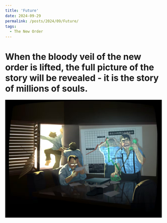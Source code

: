 ```yaml
---
title: 'Future'
date: 2024-09-29
permalink: /posts/2024/09/Future/
tags:
  - The New Order
---
```


When the bloody veil of the new order is lifted, the full picture of the story will be revealed - it is the story of millions of souls.
======

[![new order](../images/new_order/new_order.png "the_new_order")](https://the-new-order-last-days-of-europe.fandom.com/wiki/The_New_Order:_Last_Days_of_Europe_Wiki#:~:text=New%20wiki.%20Attention%20everyone,%20The%20New%20Order:%20Last%20Days%20of)

